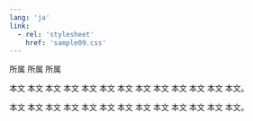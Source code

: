 ```yaml
---
lang: 'ja'
link:
  - rel: 'stylesheet'
    href: 'sample09.css'
---
```

<div class="affiliation">所属 所属 所属</div>

本文 本文 本文 本文 本文 本文 本文 本文 本文 本文 本文 本文 本文。

本文 本文 本文 本文 本文 本文 本文 本文 本文 本文 本文 本文 本文。
